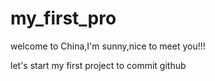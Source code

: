 # my_first_pro



welcome to China,I'm sunny,nice to meet you!!!

let's start my first project to commit github